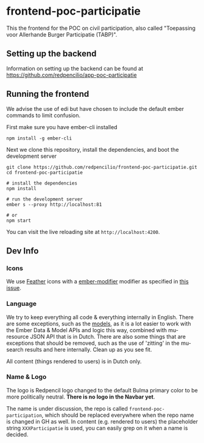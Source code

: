 # frontend-poc-participatie

This the frontend for the POC on civil participation, also called "Toepassing voor Allerhande Burger Participatie (TABP)".

## Setting up the backend

Information on setting up the backend can be found at <https://github.com/redpencilio/app-poc-participatie>

## Running the frontend

We advise the use of edi but have chosen to include the default ember commands to limit confusion.

First make sure you have ember-cli installed

```shell
npm install -g ember-cli
```

Next we clone this repository, install the dependencies, and boot the development server

```shell
git clone https://github.com/redpencilio/frontend-poc-participatie.git
cd frontend-poc-participatie

# install the dependencies
npm install

# run the development server
ember s --proxy http://localhost:81

# or
npm start
```

You can visit the live reloading site at `http://localhost:4200`.

## Dev Info

### Icons

We use [Feather](https://github.com/feathericons/feather) icons with a [ember-modifier](https://github.com/ember-modifier/ember-modifier) modifier as specified in [this issue](https://github.com/feathericons/feather/issues/506).

### Language

We try to keep everything all code & everything internally in English. There are some exceptions, such as the [models]('./app/models/'), as it is a lot easier to work with the Ember Data & Model APIs and logic this way, combined with mu-resource JSON API that is in Dutch.
There are also some things that are exceptions that should be removed, such as the use of 'zitting' in the mu-search results and here internally. Clean up as you see fit.

All content (things rendered to users) is in Dutch only.

### Name & Logo

The logo is Redpencil logo changed to the default Bulma primary color to be more politically neutral. **There is no logo in the Navbar yet**.

The name is under discussion, the repo is called `frontend-poc-participation`, which should be replaced everywhere when the repo name is changed in GH as well.
In content (e.g. rendered to users) the placeholder string `XXXParticipatie` is used, you can easily grep on it when a name is decided.
